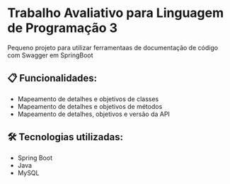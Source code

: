# Trabalho Avaliativo para Linguagem de Programação 3

Pequeno projeto para utilizar ferramentaas de documentação de código com Swagger em SpringBoot

## 📋 Funcionalidades:

- Mapeamento de detalhes e objetivos de classes
- Mapeamento de detalhes e objetivos de métodos
- Mapeamento de detalhes, objetivos e versão da API

## 🛠️ Tecnologias utilizadas:

* Spring Boot
* Java
* MySQL
